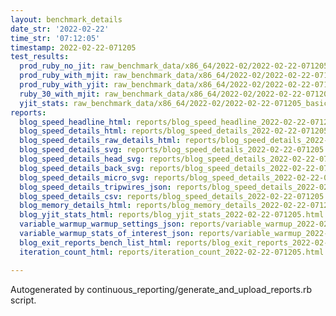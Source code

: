 ```yaml
---
layout: benchmark_details
date_str: '2022-02-22'
time_str: '07:12:05'
timestamp: 2022-02-22-071205
test_results:
  prod_ruby_no_jit: raw_benchmark_data/x86_64/2022-02/2022-02-22-071205_basic_benchmark_prod_ruby_no_jit.json
  prod_ruby_with_mjit: raw_benchmark_data/x86_64/2022-02/2022-02-22-071205_basic_benchmark_prod_ruby_with_mjit.json
  prod_ruby_with_yjit: raw_benchmark_data/x86_64/2022-02/2022-02-22-071205_basic_benchmark_prod_ruby_with_yjit.json
  ruby_30_with_mjit: raw_benchmark_data/x86_64/2022-02/2022-02-22-071205_basic_benchmark_ruby_30_with_mjit.json
  yjit_stats: raw_benchmark_data/x86_64/2022-02/2022-02-22-071205_basic_benchmark_yjit_stats.json
reports:
  blog_speed_headline_html: reports/blog_speed_headline_2022-02-22-071205.html
  blog_speed_details_html: reports/blog_speed_details_2022-02-22-071205.html
  blog_speed_details_raw_details_html: reports/blog_speed_details_2022-02-22-071205.raw_details.html
  blog_speed_details_svg: reports/blog_speed_details_2022-02-22-071205.svg
  blog_speed_details_head_svg: reports/blog_speed_details_2022-02-22-071205.head.svg
  blog_speed_details_back_svg: reports/blog_speed_details_2022-02-22-071205.back.svg
  blog_speed_details_micro_svg: reports/blog_speed_details_2022-02-22-071205.micro.svg
  blog_speed_details_tripwires_json: reports/blog_speed_details_2022-02-22-071205.tripwires.json
  blog_speed_details_csv: reports/blog_speed_details_2022-02-22-071205.csv
  blog_memory_details_html: reports/blog_memory_details_2022-02-22-071205.html
  blog_yjit_stats_html: reports/blog_yjit_stats_2022-02-22-071205.html
  variable_warmup_warmup_settings_json: reports/variable_warmup_2022-02-22-071205.warmup_settings.json
  variable_warmup_stats_of_interest_json: reports/variable_warmup_2022-02-22-071205.stats_of_interest.json
  blog_exit_reports_bench_list_html: reports/blog_exit_reports_2022-02-22-071205.bench_list.html
  iteration_count_html: reports/iteration_count_2022-02-22-071205.html

---
```

Autogenerated by continuous_reporting/generate_and_upload_reports.rb script.

